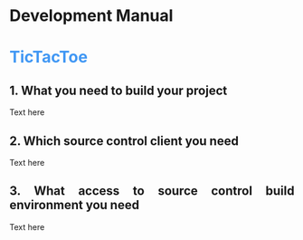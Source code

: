 # Development Manual

# <span style="color:rgb(66, 152, 244)"> TicTacToe </span>

## 1. What you need to build your project
<div style="text-align: justify">
Text here
<div>

## 2. Which source control client you need
<div style="text-align: justify">
Text here
<div>

## 3. What access to source control build environment you need
<div style="text-align: justify">
Text here
<div>
